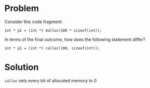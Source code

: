 # Problem
Consider this code fragment:
```
int * p1 = (int *) malloc(100 * sizeof(int));
```
In terms of the final outcome, how does the following statement differ?
```
int * p1 = (int *) calloc(100, sizeof(int));
```
# Solution
`calloc` sets every bit of allocated memory to 0